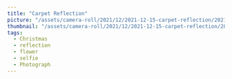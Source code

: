 ```yaml
---
title: "Carpet Reflection"
picture: "/assets/camera-roll/2021/12/2021-12-15-carpet-reflection/20211225_233747079_iOS.jpg"
thumbnail: "/assets/camera-roll/2021/12/2021-12-15-carpet-reflection/20211225_233747079_iOS-thumbnail.jpg"
tags:
  - Christmas
  - reflection
  - flower
  - selfie
  - Photograph
---
```

